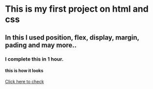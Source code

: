 # This is my first project on html and css

## In this I used position, flex, display, margin, pading and may more..


### I complete this in 1 hour.


#### this is how it looks 
[Click here to check](https://jazzy-mooncake-bd0c89.netlify.app/)
